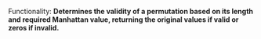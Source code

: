 Functionality: **Determines the validity of a permutation based on its length and required Manhattan value, returning the original values if valid or zeros if invalid.**